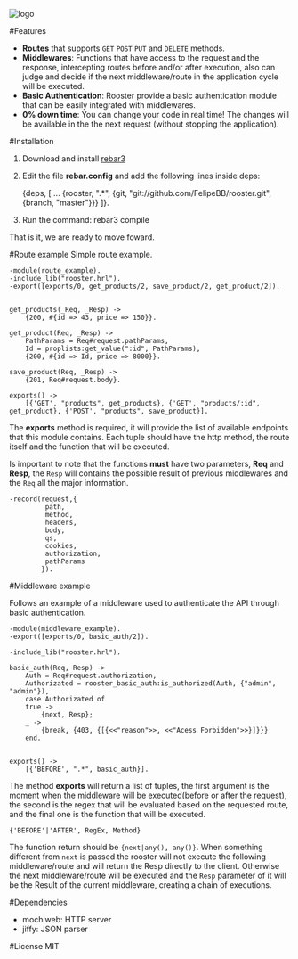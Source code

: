 ![logo](https://cloud.githubusercontent.com/assets/5730881/23146635/5fe187f4-f7b7-11e6-96fd-858b33b57ee2.png)

#Features
- **Routes** that supports `GET` `POST` `PUT` and `DELETE` methods.
- **Middlewares**: Functions that have access to the request and the response, intercepting routes before and/or after execution, also can judge and decide if the next middleware/route in the application cycle will be executed.
- **Basic Authentication**: Rooster provide a basic authentication module that can be easily integrated with middlewares.
- **0% down time**: You can change your code in real time! The changes will be available in the the next request (without stopping the application).

#Installation
1) Download and install [rebar3](https://www.rebar3.org/)

2) Edit the file **rebar.config** and add the following lines inside deps:

	{deps, [
	        ...
	        {rooster, ".*", {git, "git://github.com/FelipeBB/rooster.git", {branch, "master"}}}
	       ]}.

3) Run the command: rebar3 compile

That is it, we are ready to move foward.

#Route example
Simple route example.

	-module(route_example).
	-include_lib("rooster.hrl").
	-export([exports/0, get_products/2, save_product/2, get_product/2]).


	get_products(_Req, _Resp) ->
	    {200, #{id => 43, price => 150}}.	

	get_product(Req, _Resp) ->
	    PathParams = Req#request.pathParams,
	    Id = proplists:get_value(":id", PathParams),
	    {200, #{id => Id, price => 8000}}.

	save_product(Req, _Resp) ->
	    {201, Req#request.body}.

	exports() ->
	    [{'GET', "products", get_products}, {'GET', "products/:id", get_product}, {'POST', "products", save_product}].


The **exports** method is required, it will provide the list of available endpoints that this module contains. Each tuple should have the http method, the route itself and the function that will be executed. 

Is important to note that the functions **must** have two parameters, **Req** and **Resp**, the `Resp` will contains the possible result of previous middlewares and the `Req` all the major information.

	-record(request,{
			 path,
			 method,
			 headers,
			 body,
			 qs,
			 cookies,
			 authorization,
			 pathParams
			}).

#Middleware example

Follows an example of a middleware used to authenticate the API through basic authentication.

	-module(middleware_example).
	-export([exports/0, basic_auth/2]).

	-include_lib("rooster.hrl").

	basic_auth(Req, Resp) ->
	    Auth = Req#request.authorization,
	    Authorizated = rooster_basic_auth:is_authorized(Auth, {"admin", "admin"}),
	    case Authorizated of
		true ->
		    {next, Resp};
		_ ->
		    {break, {403, {[{<<"reason">>, <<"Acess Forbidden">>}]}}}
	    end. 


	exports() ->
	    [{'BEFORE', ".*", basic_auth}].

The method **exports** will return a list of tuples, the first argument is the moment when the middleware will be executed(before or after the request), the second is the regex that will be evaluated based on the requested route, and the final one is the function that will be executed.

	{'BEFORE'|'AFTER', RegEx, Method}
	
The function return should be `{next|any(), any()}`. When something different from `next` is passed the rooster will not execute the following middleware/route and will return the Resp directly to the client. Otherwise the next middleware/route will be executed and the `Resp` parameter of it will be the Result of the current middleware, creating a chain of executions.

#Dependencies
- mochiweb: HTTP server
- jiffy: JSON parser

#License
MIT